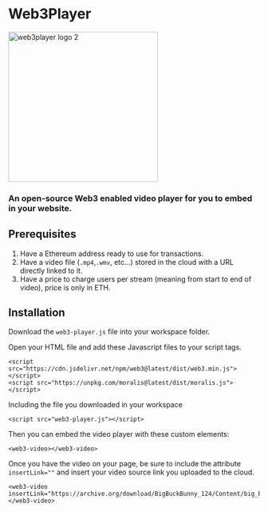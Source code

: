 # Web3Player
<img width="300" alt="web3player logo 2" src="https://user-images.githubusercontent.com/52806204/152709033-f2fe11f8-a1a1-44ab-8789-db2d29c28fe8.PNG">


### An open-source Web3 enabled video player for you to embed in your website.

## Prerequisites 
1) Have a Ethereum address ready to use for transactions.
2) Have a video file (`.mp4`,`.wmv`, etc...) stored in the cloud with a URL directly linked to it.
3) Have a price to charge users per stream (meaning from start to end of video), price is only in ETH.

## Installation
Download the `web3-player.js` file into your workspace folder.

Open your HTML file and add these Javascript files to your script tags.

```
<script src="https://cdn.jsdelivr.net/npm/web3@latest/dist/web3.min.js"></script>
<script src="https://unpkg.com/moralis@latest/dist/moralis.js"></script>
```
Including the file you downloaded in your workspace
```
<script src="web3-player.js"></script>
```

Then you can embed the video player with these custom elements:

```
<web3-video></web3-video>
```
Once you have the video on your page, be sure to include the attribute `insertLink=""` and insert your video source link you uploaded to the cloud.
```
<web3-video insertLink="https://archive.org/download/BigBuckBunny_124/Content/big_buck_bunny_720p_surround.mp4">
</web3-video>
```

